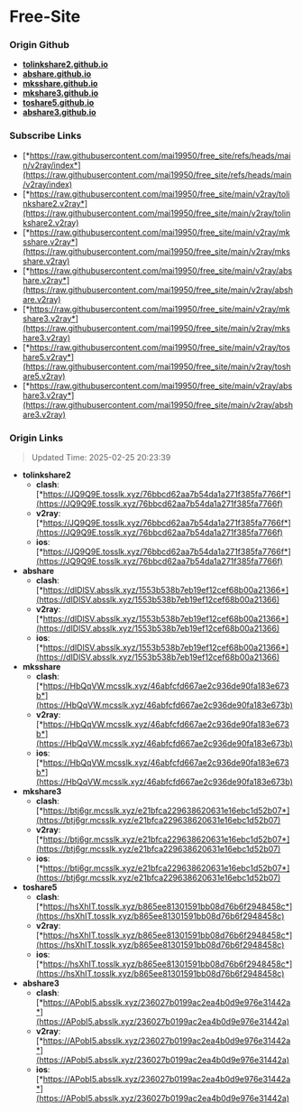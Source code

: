 # Free-Site

### Origin Github

- [**tolinkshare2.github.io**](https://github.com/tolinkshare2/tolinkshare2.github.io)
- [**abshare.github.io**](https://github.com/abshare/abshare.github.io)
- [**mksshare.github.io**](https://github.com/mksshare/mksshare.github.io)
- [**mkshare3.github.io**](https://github.com/mkshare3/mkshare3.github.io)
- [**toshare5.github.io**](https://github.com/toshare5/toshare5.github.io)
- [**abshare3.github.io**](https://github.com/abshare3/abshare3.github.io)

### Subscribe Links

- [*https://raw.githubusercontent.com/mai19950/free_site/refs/heads/main/v2ray/index*](https://raw.githubusercontent.com/mai19950/free_site/refs/heads/main/v2ray/index)
- [*https://raw.githubusercontent.com/mai19950/free_site/main/v2ray/tolinkshare2.v2ray*](https://raw.githubusercontent.com/mai19950/free_site/main/v2ray/tolinkshare2.v2ray)
- [*https://raw.githubusercontent.com/mai19950/free_site/main/v2ray/mksshare.v2ray*](https://raw.githubusercontent.com/mai19950/free_site/main/v2ray/mksshare.v2ray)
- [*https://raw.githubusercontent.com/mai19950/free_site/main/v2ray/abshare.v2ray*](https://raw.githubusercontent.com/mai19950/free_site/main/v2ray/abshare.v2ray)
- [*https://raw.githubusercontent.com/mai19950/free_site/main/v2ray/mkshare3.v2ray*](https://raw.githubusercontent.com/mai19950/free_site/main/v2ray/mkshare3.v2ray)
- [*https://raw.githubusercontent.com/mai19950/free_site/main/v2ray/toshare5.v2ray*](https://raw.githubusercontent.com/mai19950/free_site/main/v2ray/toshare5.v2ray)
- [*https://raw.githubusercontent.com/mai19950/free_site/main/v2ray/abshare3.v2ray*](https://raw.githubusercontent.com/mai19950/free_site/main/v2ray/abshare3.v2ray)

### Origin Links

> Updated Time: 2025-02-25 20:23:39

- **tolinkshare2**
  - **clash**: [*https://JQ9Q9E.tosslk.xyz/76bbcd62aa7b54da1a271f385fa7766f*](https://JQ9Q9E.tosslk.xyz/76bbcd62aa7b54da1a271f385fa7766f)
  - **v2ray**: [*https://JQ9Q9E.tosslk.xyz/76bbcd62aa7b54da1a271f385fa7766f*](https://JQ9Q9E.tosslk.xyz/76bbcd62aa7b54da1a271f385fa7766f)
  - **ios**: [*https://JQ9Q9E.tosslk.xyz/76bbcd62aa7b54da1a271f385fa7766f*](https://JQ9Q9E.tosslk.xyz/76bbcd62aa7b54da1a271f385fa7766f)
- **abshare**
  - **clash**: [*https://dIDlSV.absslk.xyz/1553b538b7eb19ef12cef68b00a21366*](https://dIDlSV.absslk.xyz/1553b538b7eb19ef12cef68b00a21366)
  - **v2ray**: [*https://dIDlSV.absslk.xyz/1553b538b7eb19ef12cef68b00a21366*](https://dIDlSV.absslk.xyz/1553b538b7eb19ef12cef68b00a21366)
  - **ios**: [*https://dIDlSV.absslk.xyz/1553b538b7eb19ef12cef68b00a21366*](https://dIDlSV.absslk.xyz/1553b538b7eb19ef12cef68b00a21366)
- **mksshare**
  - **clash**: [*https://HbQqVW.mcsslk.xyz/46abfcfd667ae2c936de90fa183e673b*](https://HbQqVW.mcsslk.xyz/46abfcfd667ae2c936de90fa183e673b)
  - **v2ray**: [*https://HbQqVW.mcsslk.xyz/46abfcfd667ae2c936de90fa183e673b*](https://HbQqVW.mcsslk.xyz/46abfcfd667ae2c936de90fa183e673b)
  - **ios**: [*https://HbQqVW.mcsslk.xyz/46abfcfd667ae2c936de90fa183e673b*](https://HbQqVW.mcsslk.xyz/46abfcfd667ae2c936de90fa183e673b)
- **mkshare3**
  - **clash**: [*https://btj6gr.mcsslk.xyz/e21bfca229638620631e16ebc1d52b07*](https://btj6gr.mcsslk.xyz/e21bfca229638620631e16ebc1d52b07)
  - **v2ray**: [*https://btj6gr.mcsslk.xyz/e21bfca229638620631e16ebc1d52b07*](https://btj6gr.mcsslk.xyz/e21bfca229638620631e16ebc1d52b07)
  - **ios**: [*https://btj6gr.mcsslk.xyz/e21bfca229638620631e16ebc1d52b07*](https://btj6gr.mcsslk.xyz/e21bfca229638620631e16ebc1d52b07)
- **toshare5**
  - **clash**: [*https://hsXhIT.tosslk.xyz/b865ee81301591bb08d76b6f2948458c*](https://hsXhIT.tosslk.xyz/b865ee81301591bb08d76b6f2948458c)
  - **v2ray**: [*https://hsXhIT.tosslk.xyz/b865ee81301591bb08d76b6f2948458c*](https://hsXhIT.tosslk.xyz/b865ee81301591bb08d76b6f2948458c)
  - **ios**: [*https://hsXhIT.tosslk.xyz/b865ee81301591bb08d76b6f2948458c*](https://hsXhIT.tosslk.xyz/b865ee81301591bb08d76b6f2948458c)
- **abshare3**
  - **clash**: [*https://APobI5.absslk.xyz/236027b0199ac2ea4b0d9e976e31442a*](https://APobI5.absslk.xyz/236027b0199ac2ea4b0d9e976e31442a)
  - **v2ray**: [*https://APobI5.absslk.xyz/236027b0199ac2ea4b0d9e976e31442a*](https://APobI5.absslk.xyz/236027b0199ac2ea4b0d9e976e31442a)
  - **ios**: [*https://APobI5.absslk.xyz/236027b0199ac2ea4b0d9e976e31442a*](https://APobI5.absslk.xyz/236027b0199ac2ea4b0d9e976e31442a)
